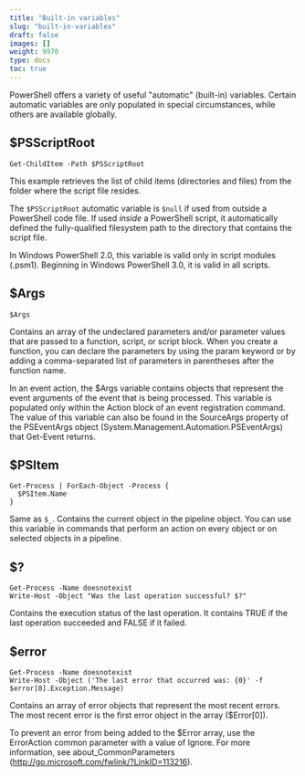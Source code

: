 ```yaml
---
title: "Built-in variables"
slug: "built-in-variables"
draft: false
images: []
weight: 9970
type: docs
toc: true
---
```


PowerShell offers a variety of useful "automatic" (built-in) variables. Certain automatic variables are only populated in special circumstances, while others are available globally.

## $PSScriptRoot
    Get-ChildItem -Path $PSScriptRoot

This example retrieves the list of child items (directories and files) from the folder where the script file resides.

The `$PSScriptRoot` automatic variable is `$null` if used from outside a PowerShell code file. If used *inside* a PowerShell script, it automatically defined the fully-qualified filesystem path to the directory that contains the script file.

In Windows PowerShell 2.0, this variable is valid only in script modules
(.psm1). Beginning in Windows PowerShell 3.0, it is valid in all scripts.

## $Args
    $Args
   
Contains an array of the undeclared parameters and/or parameter
values that are passed to a function, script, or script block.
When you create a function, you can declare the parameters by using the
param keyword or by adding a comma-separated list of parameters in
parentheses after the function name.

In an event action, the $Args variable contains objects that represent
the event arguments of the event that is being processed. This variable
is populated only within the Action block of an event registration
command.  The value of this variable can also be found in the SourceArgs
property of the PSEventArgs object (System.Management.Automation.PSEventArgs)
that Get-Event returns.

## $PSItem
    Get-Process | ForEach-Object -Process { 
      $PSItem.Name
    }

Same as `$_`. Contains the current object in the pipeline object.
You can use this variable in commands that perform an action on every
object or on selected objects in a pipeline.

## $?
    Get-Process -Name doesnotexist
    Write-Host -Object "Was the last operation successful? $?"

Contains the execution status of the last operation. It contains
TRUE if the last operation succeeded and FALSE if it failed.

## $error
    Get-Process -Name doesnotexist
    Write-Host -Object ('The last error that occurred was: {0}' -f $error[0].Exception.Message)

Contains an array of error objects that represent the most
recent errors. The most recent error is the first error object in the
array ($Error[0]).

To prevent an error from being added to the $Error array, use the
ErrorAction common parameter with a value of Ignore. For more
information, see about_CommonParameters
(http://go.microsoft.com/fwlink/?LinkID=113216).

